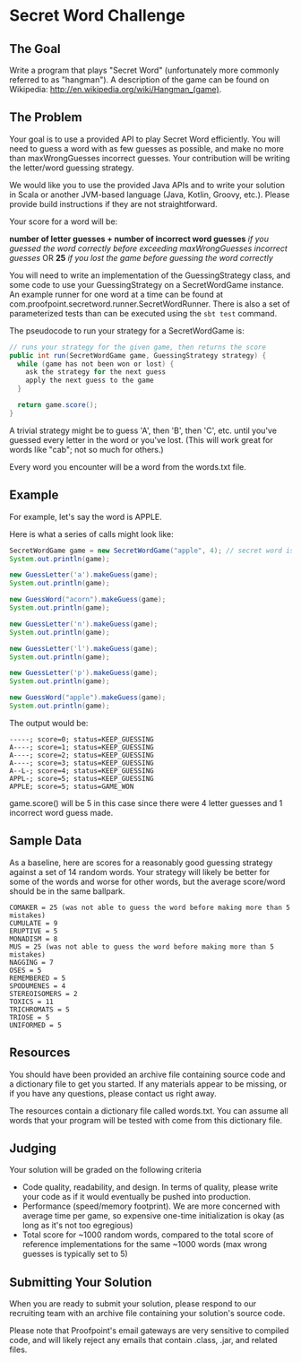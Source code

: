 # Secret Word Challenge

## The Goal
Write a program that plays "Secret Word" (unfortunately more commonly referred to as "hangman"). A description of the game can be found on Wikipedia: http://en.wikipedia.org/wiki/Hangman_(game).

## The Problem
Your goal is to use a provided API to play Secret Word efficiently. You will need to guess a word with as few guesses as possible, and make no more than maxWrongGuesses incorrect guesses. Your contribution will be writing the letter/word guessing strategy.

We would like you to use the provided Java APIs and to write your solution in Scala or another JVM-based language (Java, Kotlin, Groovy, etc.). Please provide build instructions if they are not straightforward.

Your score for a word will be:

   **number of letter guesses + number of incorrect word guesses** _if you guessed the word correctly before exceeding maxWrongGuesses incorrect guesses_
OR
   **25** _if you lost the game before guessing the word correctly_

You will need to write an implementation of the GuessingStrategy class, and some code to use your GuessingStrategy on a SecretWordGame instance. An example runner for one word at a time can be found at com.proofpoint.secretword.runner.SecretWordRunner. There is also a set of parameterized tests than can be executed using the ```sbt test``` command.

The pseudocode to run your strategy for a SecretWordGame is:

```java
// runs your strategy for the given game, then returns the score
public int run(SecretWordGame game, GuessingStrategy strategy) {
  while (game has not been won or lost) {
    ask the strategy for the next guess
    apply the next guess to the game
  }

  return game.score();
}
```

A trivial strategy might be to guess 'A', then 'B', then 'C', etc. until you've guessed every letter in the word or you've lost. (This will work great for words like "cab"; not so much for others.)

Every word you encounter will be a word from the words.txt file.

## Example

For example, let's say the word is APPLE.

Here is what a series of calls might look like:

```java
SecretWordGame game = new SecretWordGame("apple", 4); // secret word is apple, 4 wrong guesses are allowed
System.out.println(game);

new GuessLetter('a').makeGuess(game);
System.out.println(game);

new GuessWord("acorn").makeGuess(game);
System.out.println(game);

new GuessLetter('n').makeGuess(game);
System.out.println(game);

new GuessLetter('l').makeGuess(game);
System.out.println(game);

new GuessLetter('p').makeGuess(game);
System.out.println(game);

new GuessWord("apple").makeGuess(game);
System.out.println(game);
```

The output would be:

```
-----; score=0; status=KEEP_GUESSING
A----; score=1; status=KEEP_GUESSING
A----; score=2; status=KEEP_GUESSING
A----; score=3; status=KEEP_GUESSING
A--L-; score=4; status=KEEP_GUESSING
APPL-; score=5; status=KEEP_GUESSING
APPLE; score=5; status=GAME_WON
```

game.score() will be 5 in this case since there were 4 letter guesses and 1 incorrect word guess made.

## Sample Data
As a baseline, here are scores for a reasonably good guessing strategy against a set of 14 random words. Your strategy will likely be better for some of the words and worse for other words, but the average score/word should be in the same ballpark.

```
COMAKER = 25 (was not able to guess the word before making more than 5 mistakes)
CUMULATE = 9
ERUPTIVE = 5
MONADISM = 8
MUS = 25 (was not able to guess the word before making more than 5 mistakes)
NAGGING = 7
OSES = 5
REMEMBERED = 5
SPODUMENES = 4
STEREOISOMERS = 2
TOXICS = 11
TRICHROMATS = 5
TRIOSE = 5
UNIFORMED = 5
```


## Resources

You should have been provided an archive file containing source code and a dictionary file to get you started. If any materials appear to be missing, or if you have any questions, please contact us right away.

The resources contain a dictionary file called words.txt. You can assume all words that your program will be tested with come from this dictionary file.


## Judging

Your solution will be graded on the following criteria

* Code quality, readability, and design. In terms of quality, please write your code as if it would eventually be pushed into production.
* Performance (speed/memory footprint). We are more concerned with average time per game, so expensive one-time initialization is okay (as long as it's not too egregious)
* Total score for ~1000 random words, compared to the total score of reference implementations for the same ~1000 words (max wrong guesses is typically set to 5)

## Submitting Your Solution

When you are ready to submit your solution, please respond to our recruiting team with an archive file containing your solution's source code.

Please note that Proofpoint's email gateways are very sensitive to compiled code, and will likely reject any emails that contain .class, .jar, and related files.
